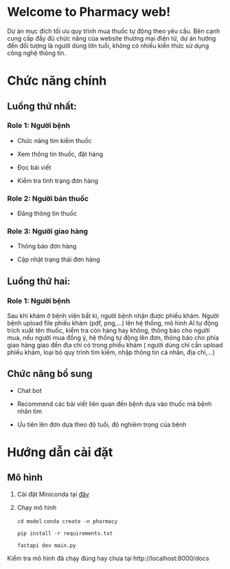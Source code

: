 
  

# Welcome to Pharmacy web!

  

  

Dự án mục đích tối ưu quy trình mua thuốc tự động theo yêu cầu. Bên cạnh cung cấp đầy đủ chức năng của website thương mại điện tử, dự án hướng đến đối tượng là người dùng lớn tuổi, không có nhiều kiến thức sử dụng công nghệ thông tin.

  

  

# Chức năng chính

  

## Luồng thứ nhất:

  

### Role 1: Người bệnh

  

- Chức năng tìm kiếm thuốc

  

- Xem thông tin thuốc, đặt hàng

  

- Đọc bài viết

  

- Kiểm tra tình trạng đơn hàng

  

### Role 2: Người bán thuốc

  

- Đăng thông tin thuốc

  

### Role 3: Người giao hàng

  

- Thông báo đơn hàng

  

- Cập nhật trạng thái đơn hàng

  

  

## Luồng thứ hai:

  

### Role 1: Người bệnh

  

Sau khi khám ở bệnh viện bất kì, người bệnh nhận được phiếu khám. Người bệnh upload file phiếu khám (pdf, png,...) lên hệ thống, mô hình AI tự động trích xuất tên thuốc, kiểm tra còn hàng hay không, thông báo cho người mua, nếu người mua đồng ý, hệ thống tự động lên đơn, thông báo cho phía giao hàng giao đến địa chỉ có trong phiếu khám ( người dùng chỉ cần upload phiếu khám, loại bỏ quy trình tìm kiếm, nhập thông tin cá nhân, địa chỉ,...)

  

  

## Chức năng bổ sung

  

- Chat bot

  

- Recommend các bài viết liên quan đến bệnh dựa vào thuốc mà bệnh nhân tìm

  

- Ưu tiên lên đơn dựa theo độ tuổi, độ nghiêm trọng của bệnh

  

# Hướng dẫn cài đặt

## Mô hình

1. Cài đặt Miniconda tại [đây](https://docs.anaconda.com/miniconda/miniconda-install/)

2. Chạy mô hình

  
  
	``` cd model ```
	```conda create -n pharmacy ```

	```pip install -r requirements.txt ```

	```fastapi dev main.py```

  

Kiểm tra mô hình đã chạy đúng hay chưa tại http://localhost:8000/docs